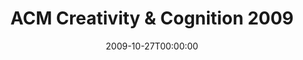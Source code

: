 ---
acronym: CC09
date: '2009-10-27T00:00:00'
ext_url: http://www.creativityandcognition09.org/
location: UC Berkeley, USA
submission_date: '2009-04-24T00:00:00'
title: ACM Creativity & Cognition 2009
---